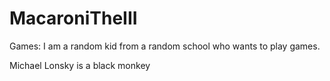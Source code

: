 # MacaroniTheIII
Games:
I am a random kid from a random school who wants to play games.


Michael Lonsky is a black monkey
